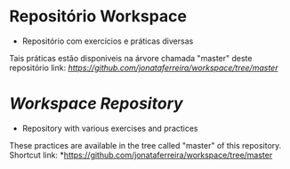# Repositório Workspace 

- Repositório com exercícios e práticas diversas 

Tais práticas estão disponiveis na árvore chamada "master" deste repositório 
link: *https://github.com/jonataferreira/workspace/tree/master*


# *Workspace Repository*

- Repository with various exercises and practices

These practices are available in the tree called "master" of this repository.
Shortcut link: *https://github.com/jonataferreira/workspace/tree/master
